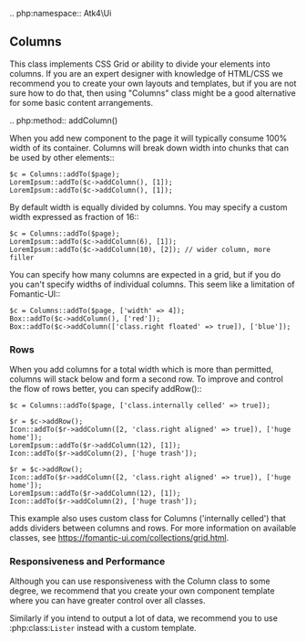 .. php:namespace:: Atk4\Ui

## Columns

This class implements CSS Grid or ability to divide your elements into columns. If you are an expert
designer with knowledge of HTML/CSS we recommend you to create your own layouts and templates, but
if you are not sure how to do that, then using "Columns" class might be a good alternative for some
basic content arrangements.

.. php:method:: addColumn()

When you add new component to the page it will typically consume 100% width of its container. Columns
will break down width into chunks that can be used by other elements::

```
$c = Columns::addTo($page);
LoremIpsum::addTo($c->addColumn(), [1]);
LoremIpsum::addTo($c->addColumn(), [1]);
```

By default width is equally divided by columns. You may specify a custom width expressed as fraction of 16::

```
$c = Columns::addTo($page);
LoremIpsum::addTo($c->addColumn(6), [1]);
LoremIpsum::addTo($c->addColumn(10), [2]); // wider column, more filler
```

You can specify how many columns are expected in a grid, but if you do you can't specify widths of individual
columns. This seem like a limitation of Fomantic-UI::

```
$c = Columns::addTo($page, ['width' => 4]);
Box::addTo($c->addColumn(), ['red']);
Box::addTo($c->addColumn(['class.right floated' => true]), ['blue']);
```

### Rows

When you add columns for a total width which is more than permitted, columns will stack below and form a second
row. To improve and control the flow of rows better, you can specify addRow()::

```
$c = Columns::addTo($page, ['class.internally celled' => true]);

$r = $c->addRow();
Icon::addTo($r->addColumn([2, 'class.right aligned' => true]), ['huge home']);
LoremIpsum::addTo($r->addColumn(12), [1]);
Icon::addTo($r->addColumn(2), ['huge trash']);

$r = $c->addRow();
Icon::addTo($r->addColumn([2, 'class.right aligned' => true]), ['huge home']);
LoremIpsum::addTo($r->addColumn(12), [1]);
Icon::addTo($r->addColumn(2), ['huge trash']);
```

This example also uses custom class for Columns ('internally celled') that adds dividers between columns and rows.
For more information on available classes, see https://fomantic-ui.com/collections/grid.html.

### Responsiveness and Performance

Although you can use responsiveness with the Column class to some degree, we recommend that you create your own
component template where you can have greater control over all classes.

Similarly if you intend to output a lot of data, we recommend you to use :php:class:`Lister` instead with a custom
template.
